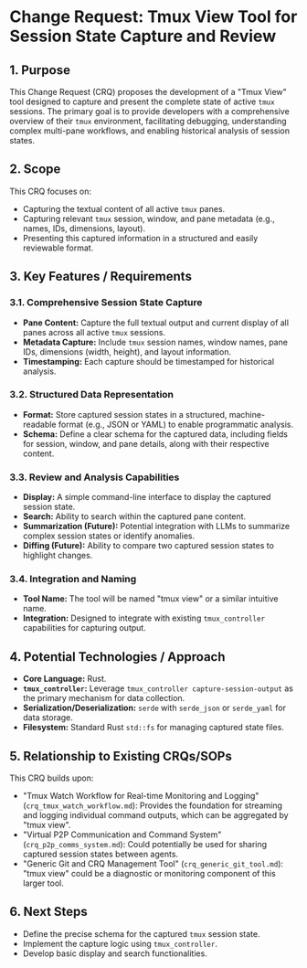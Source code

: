 # Change Request: Tmux View Tool for Session State Capture and Review

## 1. Purpose
This Change Request (CRQ) proposes the development of a "Tmux View" tool designed to capture and present the complete state of active `tmux` sessions. The primary goal is to provide developers with a comprehensive overview of their `tmux` environment, facilitating debugging, understanding complex multi-pane workflows, and enabling historical analysis of session states.

## 2. Scope
This CRQ focuses on:
*   Capturing the textual content of all active `tmux` panes.
*   Capturing relevant `tmux` session, window, and pane metadata (e.g., names, IDs, dimensions, layout).
*   Presenting this captured information in a structured and easily reviewable format.

## 3. Key Features / Requirements

### 3.1. Comprehensive Session State Capture
*   **Pane Content:** Capture the full textual output and current display of all panes across all active `tmux` sessions.
*   **Metadata Capture:** Include `tmux` session names, window names, pane IDs, dimensions (width, height), and layout information.
*   **Timestamping:** Each capture should be timestamped for historical analysis.

### 3.2. Structured Data Representation
*   **Format:** Store captured session states in a structured, machine-readable format (e.g., JSON or YAML) to enable programmatic analysis.
*   **Schema:** Define a clear schema for the captured data, including fields for session, window, and pane details, along with their respective content.

### 3.3. Review and Analysis Capabilities
*   **Display:** A simple command-line interface to display the captured session state.
*   **Search:** Ability to search within the captured pane content.
*   **Summarization (Future):** Potential integration with LLMs to summarize complex session states or identify anomalies.
*   **Diffing (Future):** Ability to compare two captured session states to highlight changes.

### 3.4. Integration and Naming
*   **Tool Name:** The tool will be named "tmux view" or a similar intuitive name.
*   **Integration:** Designed to integrate with existing `tmux_controller` capabilities for capturing output.

## 4. Potential Technologies / Approach
*   **Core Language:** Rust.
*   **`tmux_controller`:** Leverage `tmux_controller capture-session-output` as the primary mechanism for data collection.
*   **Serialization/Deserialization:** `serde` with `serde_json` or `serde_yaml` for data storage.
*   **Filesystem:** Standard Rust `std::fs` for managing captured state files.

## 5. Relationship to Existing CRQs/SOPs
This CRQ builds upon:
*   "Tmux Watch Workflow for Real-time Monitoring and Logging" (`crq_tmux_watch_workflow.md`): Provides the foundation for streaming and logging individual command outputs, which can be aggregated by "tmux view".
*   "Virtual P2P Communication and Command System" (`crq_p2p_comms_system.md`): Could potentially be used for sharing captured session states between agents.
*   "Generic Git and CRQ Management Tool" (`crq_generic_git_tool.md`): "tmux view" could be a diagnostic or monitoring component of this larger tool.

## 6. Next Steps
*   Define the precise schema for the captured `tmux` session state.
*   Implement the capture logic using `tmux_controller`.
*   Develop basic display and search functionalities.
